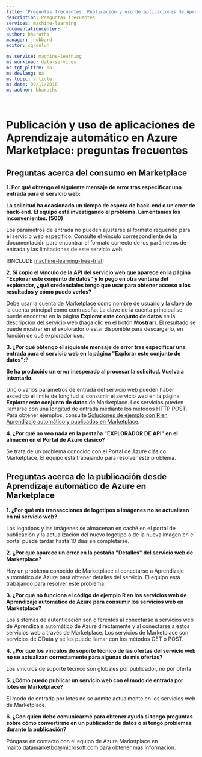 ```yaml
---
title: 'Preguntas frecuentes: Publicación y uso de aplicaciones de Aprendizaje automático en Azure Marketplace | Microsoft Docs'
description: Preguntas frecuentes
services: machine-learning
documentationcenter: ''
author: bharaths
manager: jhubbard
editor: cgronlun

ms.service: machine-learning
ms.workload: data-services
ms.tgt_pltfrm: na
ms.devlang: na
ms.topic: article
ms.date: 09/11/2016
ms.author: bharaths

---
```

# Publicación y uso de aplicaciones de Aprendizaje automático en Azure Marketplace: preguntas frecuentes
## Preguntas acerca del consumo en Marketplace
**1. Por qué obtengo el siguiente mensaje de error tras especificar una entrada para el servicio web:**

**La solicitud ha ocasionado un tiempo de espera de back-end o un error de back-end. El equipo está investigando el problema. Lamentamos los inconvenientes. (500)**

Los parámetros de entrada no pueden ajustarse al formato requerido para el servicio web específico. Consulte el vínculo correspondiente de la documentación para encontrar el formato correcto de los parámetros de entrada y las limitaciones de este servicio web.

[!INCLUDE [machine-learning-free-trial](../../includes/machine-learning-free-trial.md)]

**2. Si copio el vínculo de la API del servicio web que aparece en la página "Explorar este conjunto de datos" y lo pego en otra ventana del explorador, ¿qué credenciales tengo que usar para obtener acceso a los resultados y cómo puedo verlos?**

Debe usar la cuenta de Marketplace como nombre de usuario y la clave de la cuenta principal como contraseña. La clave de la cuenta principal se puede encontrar en la página **Explorar este conjunto de datos** en la descripción del servicio web (haga clic en el botón **Mostrar**). El resultado se puede mostrar en el explorador o estar disponible para descargarlo, en función de qué explorador use.

**3. ¿Por qué obtengo el siguiente mensaje de error tras especificar una entrada para el servicio web en la página "Explorar este conjunto de datos":**?

**Se ha producido un error inesperado al procesar la solicitud. Vuelva a intentarlo.**

Uno o varios parámetros de entrada del servicio web pueden haber excedido el límite de longitud al consumir el servicio web en la página **Explorar este conjunto de datos** de Marketplace. Los servicios pueden llamarse con una longitud de entrada mediante los métodos HTTP POST. Para obtener ejemplos, consulte [Soluciones de ejemplo con R en Aprendizaje automático y publicados en Marketplace](machine-learning-r-csharp-web-service-examples.md).

**4. ¿Por qué no veo nada en la pestaña "EXPLORADOR DE API" en el almacén en el Portal de Azure clásico?**

Se trata de un problema conocido con el Portal de Azure clásico Marketplace. El equipo está trabajando para resolver este problema.

## Preguntas acerca de la publicación desde Aprendizaje automático de Azure en Marketplace
**1. ¿Por qué mis transacciones de logotipos o imágenes no se actualizan en mi servicio web?**

Los logotipos y las imágenes se almacenan en caché en el portal de publicación y la actualización del nuevo logotipo o de la nueva imagen en el portal puede tardar hasta 10 días en completarse.

**2. ¿Por qué aparece un error en la pestaña "Detalles" del servicio web de Marketplace?**

Hay un problema conocido de Marketplace al conectarse a Aprendizaje automático de Azure para obtener detalles del servicio. El equipo está trabajando para resolver este problema.

**3. ¿Por qué no funciona el código de ejemplo R en los servicios web de Aprendizaje automático de Azure para consumir los servicios web en Marketplace?**

Los sistemas de autenticación son diferentes al conectarse a servicios web de Aprendizaje automático de Azure directamente y al conectarse a estos servicios web a través de Marketplace. Los servicios de Marketplace son servicios de OData y se les puede llamar con los métodos GET o POST.

**4. ¿Por qué los vínculos de soporte técnico de las ofertas del servicio web no se actualizan correctamente para algunas de mis ofertas?**

Los vínculos de soporte técnico son globales por publicador, no por oferta.

**5. ¿Cómo puedo publicar un servicio web con el modo de entrada por lotes en Marketplace?**

El modo de entrada por lotes no se admite actualmente en los servicios web de Marketplace.

**6. ¿Con quién debo comunicarme para obtener ayuda si tengo preguntas sobre cómo convertirme en un publicador de datos o si tengo problemas durante la publicación?**

Póngase en contacto con el equipo de Azure Marketplace en <mailto:datamarketbd@microsoft.com> para obtener más información.

<!---HONumber=AcomDC_0914_2016-->